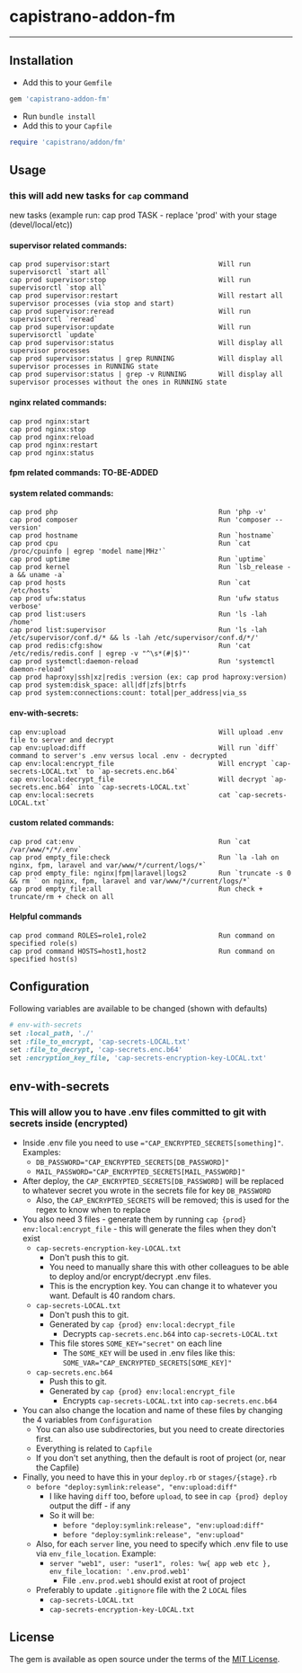 # capistrano-addon-fm

---

## Installation

- Add this to your `Gemfile`
```ruby
gem 'capistrano-addon-fm'
```
- Run `bundle install`
- Add this to your `Capfile`
```ruby
require 'capistrano/addon/fm'
```

## Usage

### this will add new tasks for `cap` command
new tasks (example run: cap prod TASK - replace 'prod' with your stage (devel/local/etc))
#### supervisor related commands:
    cap prod supervisor:start                           Will run supervisorctl `start all`
    cap prod supervisor:stop                            Will run supervisorctl `stop all`
    cap prod supervisor:restart                         Will restart all supervisor processes (via stop and start)
    cap prod supervisor:reread                          Will run supervisorctl `reread`
    cap prod supervisor:update                          Will run supervisorctl `update`
    cap prod supervisor:status                          Will display all supervisor processes
    cap prod supervisor:status | grep RUNNING           Will display all supervisor processes in RUNNING state
    cap prod supervisor:status | grep -v RUNNING        Will display all supervisor processes without the ones in RUNNING state
#### nginx related commands:
    cap prod nginx:start
    cap prod nginx:stop
    cap prod nginx:reload
    cap prod nginx:restart
    cap prod nginx:status
#### fpm related commands: TO-BE-ADDED
#### system related commands:
    cap prod php                                        Run 'php -v'
    cap prod composer                                   Run 'composer --version'
    cap prod hostname                                   Run `hostname`
    cap prod cpu                                        Run `cat /proc/cpuinfo | egrep 'model name|MHz'`
    cap prod uptime                                     Run `uptime`
    cap prod kernel                                     Run `lsb_release -a && uname -a`
    cap prod hosts                                      Run `cat /etc/hosts`
    cap prod ufw:status                                 Run 'ufw status verbose'
    cap prod list:users                                 Run 'ls -lah /home'
    cap prod list:supervisor                            Run 'ls -lah /etc/supervisor/conf.d/* && ls -lah /etc/supervisor/conf.d/*/'
    cap prod redis:cfg:show                             Run 'cat /etc/redis/redis.conf | egrep -v "^\s*(#|$)"'
    cap prod systemctl:daemon-reload                    Run 'systemctl daemon-reload'
    cap prod haproxy|ssh|xz|redis :version (ex: cap prod haproxy:version)
    cap prod system:disk_space: all|df|zfs|btrfs
    cap prod system:connections:count: total|per_address|via_ss
#### env-with-secrets:
    cap env:upload                                      Will upload .env file to server and decrypt
    cap env:upload:diff                                 Will run `diff` command to server's .env versus local .env - decrypted
    cap env:local:encrypt_file                          Will encrypt `cap-secrets-LOCAL.txt` to `ap-secrets.enc.b64`
    cap env:local:decrypt_file                          Will decrypt `ap-secrets.enc.b64` into `cap-secrets-LOCAL.txt`
    cap env:local:secrets                               cat `cap-secrets-LOCAL.txt`
#### custom related commands:
    cap prod cat:env                                    Run `cat /var/www/*/*/.env`
    cap prod empty_file:check                           Run `la -lah on nginx, fpm, laravel and var/www/*/current/logs/*`
    cap prod empty_file: nginx|fpm|laravel|logs2        Run `truncate -s 0 && rm ` on nginx, fpm, laravel and var/www/*/current/logs/*`
    cap prod empty_file:all                             Run check + truncate/rm + check on all
#### Helpful commands
    cap prod command ROLES=role1,role2                  Run command on specified role(s)
    cap prod command HOSTS=host1,host2                  Run command on specified host(s)

## Configuration

Following variables are available to be changed (shown with defaults)

```ruby
# env-with-secrets
set :local_path, './'
set :file_to_encrypt, 'cap-secrets-LOCAL.txt'
set :file_to_decrypt, 'cap-secrets.enc.b64'
set :encryption_key_file, 'cap-secrets-encryption-key-LOCAL.txt'
```

## env-with-secrets
### This will allow you to have .env files committed to git with secrets inside (encrypted)
- Inside .env file you need to use `="CAP_ENCRYPTED_SECRETS[something]"`. Examples:
  - `DB_PASSWORD="CAP_ENCRYPTED_SECRETS[DB_PASSWORD]"`
  - `MAIL_PASSWORD="CAP_ENCRYPTED_SECRETS[MAIL_PASSWORD]"`
- After deploy, the `CAP_ENCRYPTED_SECRETS[DB_PASSWORD]` will be replaced to whatever secret you wrote in the secrets file for key `DB_PASSWORD`
  - Also, the `CAP_ENCRYPTED_SECRETS` will be removed; this is used for the regex to know when to replace
- You also need 3 files - generate them by running `cap {prod} env:local:encrypt_file` - this will generate the files when they don't exist
  - `cap-secrets-encryption-key-LOCAL.txt`
    - Don't push this to git.
    - You need to manually share this with other colleagues to be able to deploy and/or encrypt/decrypt .env files.
    - This is the encryption key. You can change it to whatever you want. Default is 40 random chars.
  - `cap-secrets-LOCAL.txt`
    - Don't push this to git.
    - Generated by `cap {prod} env:local:decrypt_file`
      - Decrypts `cap-secrets.enc.b64` into `cap-secrets-LOCAL.txt`
    - This file stores `SOME_KEY="secret"` on each line
      - The `SOME_KEY` will be used in .env files like this: `SOME_VAR="CAP_ENCRYPTED_SECRETS[SOME_KEY]"`
  - `cap-secrets.enc.b64`
      - Push this to git.
      - Generated by `cap {prod} env:local:encrypt_file`
          - Encrypts `cap-secrets-LOCAL.txt` into `cap-secrets.enc.b64`
- You can also change the location and name of these files by changing the 4 variables from `Configuration`
  - You can also use subdirectories, but you need to create directories first.
  - Everything is related to `Capfile`
  - If you don't set anything, then the default is root of project (or, near the Capfile)
- Finally, you need to have this in your `deploy.rb` or `stages/{stage}.rb`
  - `before "deploy:symlink:release", "env:upload:diff"`
    - I like having `diff` too, before `upload`, to see in `cap {prod} deploy` output the diff - if any
    - So it will be:
      - `before "deploy:symlink:release", "env:upload:diff"`
      - `before "deploy:symlink:release", "env:upload"`
  - Also, for each `server` line, you need to specify which .env file to use via `env_file_location`. Example:
    - `server "web1", user: "user1", roles: %w{ app web etc }, env_file_location: '.env.prod.web1'`
      - File `.env.prod.web1` should exist at root of project
  - Preferably to update `.gitignore` file with the 2 `LOCAL` files
    - `cap-secrets-LOCAL.txt`
    - `cap-secrets-encryption-key-LOCAL.txt`

## License

The gem is available as open source under the terms of the [MIT License](https://opensource.org/licenses/MIT).
